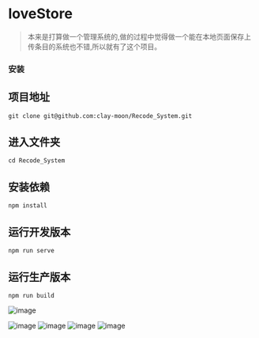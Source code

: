 loveStore
=
>本来是打算做一个管理系统的,做的过程中觉得做一个能在本地页面保存上传条目的系统也不错,所以就有了这个项目。

### 安装
## 项目地址
```
git clone git@github.com:clay-moon/Recode_System.git
```
## 进入文件夹
```
cd Recode_System
```
## 安装依赖
```
npm install
```
## 运行开发版本
```
npm run serve
```
## 运行生产版本
```
npm run build
```
![image](https://user-images.githubusercontent.com/90896142/158959880-ae827ebe-3061-46c7-bbdd-500f556a51fa.png)

![image](https://user-images.githubusercontent.com/90896142/158960371-aca60bca-04e6-41dc-8d50-f393bd71d31e.png)
![image](https://user-images.githubusercontent.com/90896142/158964499-45df5ecf-c9aa-4edf-ae05-5d675462f606.png)
![image](https://user-images.githubusercontent.com/90896142/158964812-094934e2-2158-4e82-b4ac-4f2c898d9e0d.png)
![image](https://user-images.githubusercontent.com/90896142/158970508-ae22da7d-d092-4248-b4ef-85903253a42e.png)

